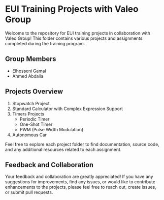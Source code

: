 # EUI Training Projects with Valeo Group

Welcome to the repository for EUI training projects in collaboration with Valeo Group! This folder contains various projects and assignments completed during the training program.

## Group Members

- Elhosseni Gamal
- Ahmed Abdalla

## Projects Overview

1. Stopwatch Project
2. Standard Calculator with Complex Expression Support
3. Timers Projects
   - Periodic Timer
   - One-Shot Timer
   - PWM (Pulse Width Modulation)
4. Autonomous Car

Feel free to explore each project folder to find documentation, source code, and any additional resources related to each assignment.

## Feedback and Collaboration

Your feedback and collaboration are greatly appreciated! If you have any suggestions for improvements, find any issues, or would like to contribute enhancements to the projects, please feel free to reach out, create issues, or submit pull requests.
